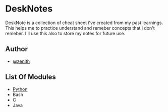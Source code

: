 
# DeskNotes

DeskNote is a collection of cheat sheet i've created from my past learnings. This helps me to practice understand and remeber concepts that i don't remeber. I'll use this also to store my notes for future use.



## Author

- [@zenith](https://github.com/zenithx01)


## List Of Modules

- [Python](https://github.com/zenithx01/desknotes/blob/main/python-notes.md)
- Bash
- C
- Java

